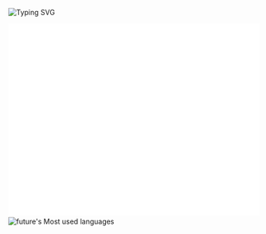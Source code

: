 <!--[![future's GitHub stats](https://github-readme-stats.vercel.app/api?username=future73807)](https://github.com/anuraghazra/github-readme-stats)-->
![Typing SVG](https://readme-typing-svg.demolab.com/?lines=活的像个旁观者,会轻松很多.;再等等,山南水北,我一定陪你去.;风雨里做个大人,阳光下做个孩子.)

![Metrics](/github-metrics.svg)![future's Most used languages](https://github-readme-stats.vercel.app/api/top-langs/?username=future73807&layout=compact&hide_border=true&langs_count=10)

